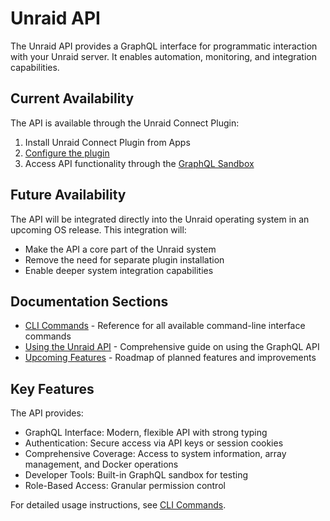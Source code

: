 # Unraid API

The Unraid API provides a GraphQL interface for programmatic interaction with your Unraid server. It enables automation, monitoring, and integration capabilities.

## Current Availability

The API is available through the Unraid Connect Plugin:

1. Install Unraid Connect Plugin from Apps
2. [Configure the plugin](./how-to-use-the-api.md#enabling-the-graphql-sandbox)
3. Access API functionality through the [GraphQL Sandbox](./how-to-use-the-api.md#enabling-the-graphql-sandbox)

## Future Availability

The API will be integrated directly into the Unraid operating system in an upcoming OS release. This integration will:

- Make the API a core part of the Unraid system
- Remove the need for separate plugin installation
- Enable deeper system integration capabilities

## Documentation Sections

- [CLI Commands](./cli.md) - Reference for all available command-line interface commands
- [Using the Unraid API](./how-to-use-the-api.md) - Comprehensive guide on using the GraphQL API
- [Upcoming Features](./upcoming-features.md) - Roadmap of planned features and improvements

## Key Features

The API provides:

- GraphQL Interface: Modern, flexible API with strong typing
- Authentication: Secure access via API keys or session cookies
- Comprehensive Coverage: Access to system information, array management, and Docker operations
- Developer Tools: Built-in GraphQL sandbox for testing
- Role-Based Access: Granular permission control

For detailed usage instructions, see [CLI Commands](./cli.md).
